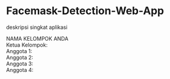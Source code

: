 # Facemask-Detection-Web-App 
deskripsi singkat aplikasi<br/> 

NAMA KELOMPOK ANDA<br/>
Ketua Kelompok: <br/> 
Anggota 1: <br/> 
Anggota 2: <br/> 
Anggota 3: <br/>
Anggota 4: <br/>
